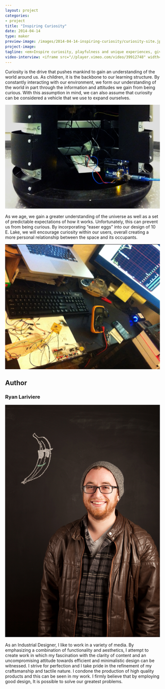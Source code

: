 ```yaml
---
layout: project
categories: 
- project
title: "Inspiring Curiosity"
date: 2014-04-14
type: maker
preview-image: /images/2014-04-14-inspiring-curiosity/curiosity-site.jpg
project-image:
tagline: <em>Inspire curiosity, playfulness and unique experiences, giving visitors a more intimate relationship with public spaces.</em>
video-interview: <iframe src="//player.vimeo.com/video/39912748" width="500" height="281" frameborder="0" webkitallowfullscreen mozallowfullscreen allowfullscreen></iframe> <p class="col-md-10 col-md-offset-3"><a href="http://vimeo.com/39912748">SAIC AGC GFRY Studio mock-up test</a> from <a href="http://vimeo.com/user10322039">David Evancho</a> on <a href="https://vimeo.com">Vimeo</a>.</p>
---
```


<p class="col-md-8 col-md-offset-2"> Curiosity is the drive that pushes mankind to gain an understanding of the world around us. As children, it is the backbone to our learning structure. By constantly interacting with our environment, we form our understanding of the world in part through the information and attitudes we gain from being curious. With this assumption in mind, we can also assume that curiosity can be considered a vehicle that we use to expand ourselves.  </p>

<p class="col-md-10 col-md-offset-1"><img class="img-responsive img-thumbnail" src="/images/2014-04-14-inspiring-curiosity/prototype.jpg" alt="Testing"/></p>

<p class="col-md-8 col-md-offset-2"> As we age, we gain a greater understanding of the universe as well as a set of predictable expectations of how it works. Unfortunately, this can prevent us from being curious. By incorporating “easer eggs” into our design of 10 E. Lake, we will encourage curiosity within our users, overall creating a more personal relationship between the space and its occupants.</p>

<p class="col-md-10 col-md-offset-1"><img class="img-responsive img-thumbnail" src="/images/2014-04-14-inspiring-curiosity/prototype2.jpg" alt="Prototyping"/></p>


<h2 class="col-md-10 col-md-offset-2">Author</h2>
	
<h3 class="col-md-10 col-md-offset-2">Ryan Lariviere</h3>

<p  class="col-md-2 pull-right"><img class="img-responsive img-rounded img-author" src="/images/2014-04-14-inspiring-curiosity/ryan.jpg" alt="Ryan"/></p>

<p class="col-md-7 col-md-offset-2">
As an Industrial Designer, I like to work in a variety of media. By emphasizing a combination of functionality and aesthetics, I attempt to create work in which my fascination with the clarity of content and an uncompromising attitude towards efficient and minimalistic design can be witnessed. I strive for perfection and I take pride in the refinement of my craftsmanship and tactile nature. I condone the production of high quality products and this can be seen in my work. I firmly believe that by employing good design, It is possible to solve our greatest problems. </p>


